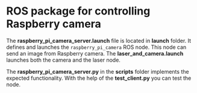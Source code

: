 # ROS package for controlling Raspberry camera

The **raspberry_pi_camera_server.launch** file is located in **launch** folder. It defines and launches the `raspberry_pi_camera` ROS node. This node can send an image from Raspberry camera. The **laser_and_camera.launch** launches both the camera and the laser node.

The **raspberry_pi_camera_server.py** in the **scripts** folder implements the expected functionality. With the help of the **test_client.py** you can test the node.
